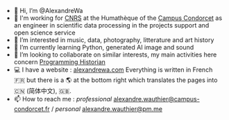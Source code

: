 - 👋 Hi, I’m @AlexandreWa
- ‍💼 I'm working for [CNRS](https://www.cnrs.fr/fr) at the Humathèque of the [Campus Condorcet](https://www.campus-condorcet.fr/fr/structures/d0008) as an engineer in scientific data processing in the projects support and open science service
- 👀 I’m interested in music, data, photography, litterature and art history
- 🌱 I’m currently learning Python, generated AI image and sound
- 💞️ I’m looking to collaborate on similar interests, my main activities here concern [Programming Historian](https://github.com/programminghistorian)
- 💻 I have a website : [alexandrewa.com](https://alexandrewa.com/) Everything is written in French 🇫🇷 but there is a 🌎 at the bottom right which translates the pages into 🇨🇳 (简体中文), 🇬🇧.
- 📫 How to reach me : _professional_ [alexandre.wauthier@campus-condorcet.fr](mailto:alexandre.wauthier@campus-condorcet.fr) / _personal_ [alexandre.wauthier@pm.me](mailto:alexandre.wauthier@pm.me)
